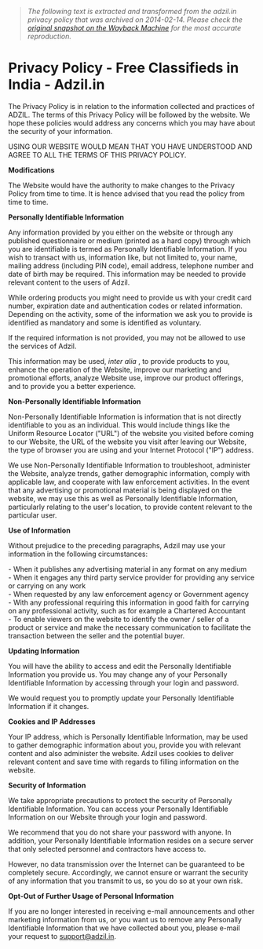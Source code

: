 > *The following text is extracted and transformed from the adzil.in privacy policy that was archived on 2014-02-14. Please check the [original snapshot on the Wayback Machine](https://web.archive.org/web/20140214060123id_/http%3A//www.adzil.in/privacy) for the most accurate reproduction.*

# Privacy Policy - Free Classifieds in India - Adzil.in

The Privacy Policy is in relation to the information collected and practices of ADZIL. The terms of this Privacy Policy will be followed by the website. We hope these policies would address any concerns which you may have about the security of your information.

USING OUR WEBSITE WOULD MEAN THAT YOU HAVE UNDERSTOOD AND AGREE TO ALL THE TERMS OF THIS PRIVACY POLICY.

**Modifications**

The Website would have the authority to make changes to the Privacy Policy from time to time. It is hence advised that you read the policy from time to time.

**Personally Identifiable Information**

Any information provided by you either on the website or through any published questionnaire or medium (printed as a hard copy) through which you are identifiable is termed as Personally Identifiable Information. If you wish to transact with us, information like, but not limited to, your name, mailing address (including PIN code), email address, telephone number and date of birth may be required. This information may be needed to provide relevant content to the users of Adzil.

While ordering products you might need to provide us with your credit card number, expiration date and authentication codes or related information. Depending on the activity, some of the information we ask you to provide is identified as mandatory and some is identified as voluntary.

If the required information is not provided, you may not be allowed to use the services of Adzil.

This information may be used, _inter alia_ , to provide products to you, enhance the operation of the Website, improve our marketing and promotional efforts, analyze Website use, improve our product offerings, and to provide you a better experience.

**Non-Personally Identifiable Information**

Non-Personally Identifiable Information is information that is not directly identifiable to you as an individual. This would include things like the Uniform Resource Locator ("URL") of the website you visited before coming to our Website, the URL of the website you visit after leaving our Website, the type of browser you are using and your Internet Protocol ("IP") address.

We use Non-Personally Identifiable Information to troubleshoot, administer the Website, analyze trends, gather demographic information, comply with applicable law, and cooperate with law enforcement activities. In the event that any advertising or promotional material is being displayed on the website, we may use this as well as Personally Identifiable Information, particularly relating to the user's location, to provide content relevant to the particular user.

**Use of Information**

Without prejudice to the preceding paragraphs, Adzil may use your information in the following circumstances:

\- When it publishes any advertising material in any format on any medium  
\- When it engages any third party service provider for providing any service or carrying on any work  
\- When requested by any law enforcement agency or Government agency  
\- With any professional requiring this information in good faith for carrying on any professional activity, such as for example a Chartered Accountant  
\- To enable viewers on the website to identify the owner / seller of a product or service and make the necessary communication to facilitate the transaction between the seller and the potential buyer. 

**Updating Information**

You will have the ability to access and edit the Personally Identifiable Information you provide us. You may change any of your Personally Identifiable Information by accessing through your login and password.

We would request you to promptly update your Personally Identifiable Information if it changes.

**Cookies and IP Addresses**

Your IP address, which is Personally Identifiable Information, may be used to gather demographic information about you, provide you with relevant content and also administer the website. Adzil uses cookies to deliver relevant content and save time with regards to filling information on the website.

**Security of Information**

We take appropriate precautions to protect the security of Personally Identifiable Information. You can access your Personally Identifiable Information on our Website through your login and password.

We recommend that you do not share your password with anyone. In addition, your Personally Identifiable Information resides on a secure server that only selected personnel and contractors have access to.

However, no data transmission over the Internet can be guaranteed to be completely secure. Accordingly, we cannot ensure or warrant the security of any information that you transmit to us, so you do so at your own risk.

**Opt-Out of Further Usage of Personal Information**

If you are no longer interested in receiving e-mail announcements and other marketing information from us, or you want us to remove any Personally Identifiable Information that we have collected about you, please e-mail your request to support@adzil.in. 
